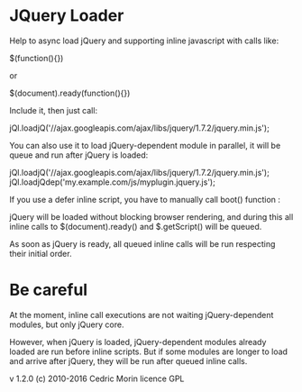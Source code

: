 JQuery Loader
=============

Help to async load jQuery and supporting inline javascript with calls like:

$(function(){})

or

$(document).ready(function(){})


Include it, then just call:

jQl.loadjQ('//ajax.googleapis.com/ajax/libs/jquery/1.7.2/jquery.min.js');

You can also use it to load jQuery-dependent module in parallel,
it will be queue and run after jQuery is loaded:

jQl.loadjQ('//ajax.googleapis.com/ajax/libs/jquery/1.7.2/jquery.min.js');
jQl.loadjQdep('my.example.com/js/myplugin.jquery.js');

If you use a defer inline script, you have to manually call boot() function :

<script defer="defer" src="//ajax.googleapis.com/ajax/libs/jquery/1.7.2/jquery.min.js"></script>
<script>jQl.boot();</script>

jQuery will be loaded without blocking browser rendering,
and during this all inline calls to $(document).ready() and $.getScript() will be queued.


As soon as jQuery is ready,
all queued inline calls will be run respecting their initial order.

Be careful
==========

At the moment, inline call executions are not waiting jQuery-dependent modules,
but only jQuery core.

However, when jQuery is loaded, jQuery-dependent modules already loaded
are run before inline scripts. But if some modules are longer to load and arrive
after jQuery, they will be run after queued inline calls.

v 1.2.0
(c) 2010-2016 Cedric Morin licence GPL
